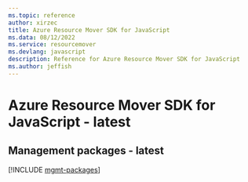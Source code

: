 ```yaml
---
ms.topic: reference
author: xirzec
title: Azure Resource Mover SDK for JavaScript
ms.data: 08/12/2022
ms.service: resourcemover
ms.devlang: javascript
description: Reference for Azure Resource Mover SDK for JavaScript
ms.author: jeffish
---
```

# Azure Resource Mover SDK for JavaScript - latest

## Management packages - latest
[!INCLUDE [mgmt-packages](resource-mover-mgmt-index.md)]
